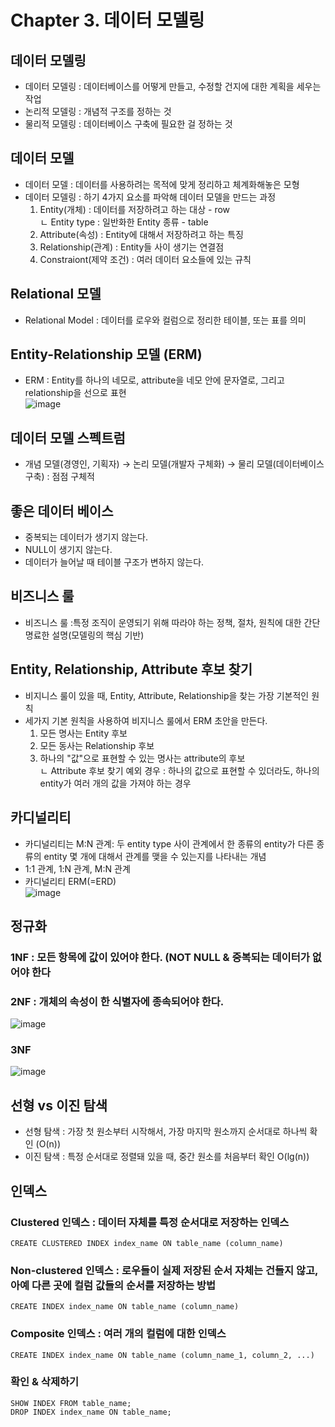 # Chapter 3. 데이터 모델링

## 데이터 모델링 
- 데이터 모델링 : 데이터베이스를 어떻게 만들고, 수정할 건지에 대한 계획을 세우는 작업
- 논리적 모델링 : 개념적 구조를 정하는 것
- 물리적 모델링 : 데이터베이스 구축에 필요한 걸 정하는 것

## 데이터 모델 
- 데이터 모델 : 데이터를 사용하려는 목적에 맞게 정리하고 체계화해놓은 모형
- 데이터 모델링 : 하기 4가지 요소를 파악해 데이터 모델을 만드는 과정
  1. Entity(개체) : 데이터를 저장하려고 하는 대상 - row   
    ㄴ Entity type : 일반화한 Entity 종류 - table   
  2. Attribute(속성) : Entity에 대해서 저장하려고 하는 특징
  3. Relationship(관계) : Entity들 사이 생기는 연결점
  4. Constraiont(제약 조건) : 여러 데이터 요소들에 있는 규칙

## Relational 모델
- Relational Model : 데이터를 로우와 컬럼으로 정리한 테이블, 또는 표를 의미   

## Entity-Relationship 모델 (ERM)
-  ERM : Entity를 하나의 네모로, attribute을 네모 안에 문자열로, 그리고 relationship을 선으로 표현   
![image](https://user-images.githubusercontent.com/67107675/114646276-ef52ff00-9d15-11eb-9806-ceb67b87a04d.png)


## 데이터 모델 스펙트럼
- 개념 모델(경영인, 기획자) → 논리 모델(개발자 구체화) → 물리 모델(데이터베이스 구축) : 점점 구체적

## 좋은 데이터 베이스
- 중복되는 데이터가 생기지 않는다.
- NULL이 생기지 않는다.
- 데이터가 늘어날 때 테이블 구조가 변하지 않는다.

## 비즈니스 룰
- 비즈니스 룰 :특정 조직이 운영되기 위해 따라야 하는 정책, 절차, 원칙에 대한 간단 명료한 설명(모델링의 핵심 기반)

## Entity, Relationship, Attribute 후보 찾기
- 비지니스 룰이 있을 때, Entity, Attribute, Relationship을 찾는 가장 기본적인 원칙
- 세가지 기본 원칙을 사용하여 비지니스 룰에서 ERM 초안을 만든다.
  1. 모든 명사는 Entity 후보
  2. 모든 동사는 Relationship 후보
  3. 하나의 "값"으로 표현할 수 있는 명사는 attribute의 후보   
   ㄴ Attribute 후보 찾기 예외 경우 : 하나의 값으로 표현할 수 있더라도, 하나의 entity가 여러 개의 값을 가져야 하는 경우
   
## 카디널리티
 - 카디널리티는 M:N 관계: 두 entity type 사이 관계에서 한 종류의 entity가 다른 종류의 entity 몇 개에 대해서 관계를 맺을 수 있는지를 나타내는 개념
 - 1:1 관계, 1:N 관계, M:N 관계
 - 카디널리티 ERM(=ERD)     
 ![image](https://user-images.githubusercontent.com/67107675/114829953-a3cc4e00-9e06-11eb-8941-ad3d5453e4b4.png)

## 정규화
### 1NF : 모든 항목에 값이 있어야 한다. (NOT NULL & 중복되는 데이터가 없어야 한다
### 2NF : 개체의 속성이 한 식별자에 종속되어야 한다.
![image](https://user-images.githubusercontent.com/67107675/114982375-55808300-9eca-11eb-9817-62823f3cb2da.png)

### 3NF
![image](https://user-images.githubusercontent.com/67107675/114982411-616c4500-9eca-11eb-8de4-56270757c6ae.png)

## 선형 vs 이진 탐색
- 선형 탐색 : 가장 첫 원소부터 시작해서, 가장 마지막 원소까지 순서대로 하나씩 확인 (O(n))
- 이진 탐색 : 특정 순서대로 정렬돼 있을 때, 중간 원소를 처음부터 확인 O(lg(n))

## 인덱스
### Clustered 인덱스 : 데이터 자체를 특정 순서대로 저장하는 인덱스
```mysql
CREATE CLUSTERED INDEX index_name ON table_name (column_name)
```

### Non-clustered 인덱스 : 로우들이 실제 저장된 순서 자체는 건들지 않고, 아예 다른 곳에 컬럼 값들의 순서를 저장하는 방법
```mysql
CREATE INDEX index_name ON table_name (column_name)
```

### Composite 인덱스 : 여러 개의 컬럼에 대한 인덱스
```mysql
CREATE INDEX index_name ON table_name (column_name_1, column_2, ...)
```

### 확인 & 삭제하기
```mysql
SHOW INDEX FROM table_name;
DROP INDEX index_name ON table_name;
```
